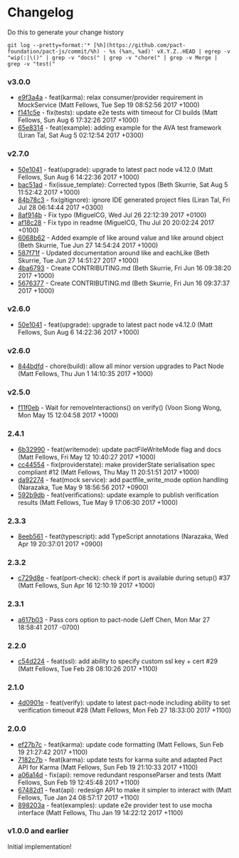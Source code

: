 # Changelog

Do this to generate your change history

    git log --pretty=format:'* [%h](https://github.com/pact-foundation/pact-js/commit/%h) - %s (%an, %ad)' vX.Y.Z..HEAD | egrep -v "wip(:|\()" | grep -v "docs(" | grep -v "chore(" | grep -v Merge | grep -v "test("

### v3.0.0

* [e9f3a4a](https://github.com/pact-foundation/pact-js/commit/e9f3a4a) - feat(karma): relax consumer/provider requirement in MockService (Matt Fellows, Tue Sep 19 08:52:56 2017 +1000)
* [f141c5e](https://github.com/pact-foundation/pact-js/commit/f141c5e) - fix(tests): update e2e tests with timeout for CI builds (Matt Fellows, Sun Aug 6 17:32:26 2017 +1000)
* [65e8314](https://github.com/pact-foundation/pact-js/commit/65e8314) - feat(example): adding example for the AVA test framework (Liran Tal, Sat Aug 5 02:12:54 2017 +0300)

### v2.7.0

* [50e1041](https://github.com/pact-foundation/pact-js/commit/50e1041) - feat(upgrade): upgrade to latest pact node v4.12.0 (Matt Fellows, Sun Aug 6 14:22:36 2017 +1000)
* [bac51ad](https://github.com/pact-foundation/pact-js/commit/bac51ad) - fix(issue_template): Corrected typos (Beth Skurrie, Sat Aug 5 11:52:42 2017 +1000)
* [84b78c3](https://github.com/pact-foundation/pact-js/commit/84b78c3) - fix(gitignore): ignore IDE generated project files (Liran Tal, Fri Jul 28 06:14:44 2017 +0300)
* [8af914b](https://github.com/pact-foundation/pact-js/commit/8af914b) - Fix typo (MiguelCG, Wed Jul 26 22:12:39 2017 +0100)
* [af18c28](https://github.com/pact-foundation/pact-js/commit/af18c28) - Fix typo in readme (MiguelCG, Thu Jul 20 20:02:24 2017 +0100)
* [6068b62](https://github.com/pact-foundation/pact-js/commit/6068b62) - Added example of like around value and like around object (Beth Skurrie, Tue Jun 27 14:54:24 2017 +1000)
* [587f71f](https://github.com/pact-foundation/pact-js/commit/587f71f) - Updated documentation around like and eachLike (Beth Skurrie, Tue Jun 27 14:51:27 2017 +1000)
* [4ba6793](https://github.com/pact-foundation/pact-js/commit/4ba6793) - Create CONTRIBUTING.md (Beth Skurrie, Fri Jun 16 09:38:20 2017 +1000)
* [5676377](https://github.com/pact-foundation/pact-js/commit/5676377) - Create CONTRIBUTING.md (Beth Skurrie, Fri Jun 16 09:37:37 2017 +1000)

### v2.6.0

* [50e1041](https://github.com/pact-foundation/pact-js/commit/50e1041) - feat(upgrade): upgrade to latest pact node v4.12.0 (Matt Fellows, Sun Aug 6 14:22:36 2017 +1000)

### v2.6.0

* [844bdfd](https://github.com/pact-foundation/pact-js/commit/844bdfd) - chore(build): allow all minor version upgrades to Pact Node (Matt Fellows, Thu Jun 1 14:10:35 2017 +1000)

### v2.5.0

* [f11f0eb](https://github.com/pact-foundation/pact-js/commit/f11f0eb) - Wait for removeInteractions() on verify() (Voon Siong Wong, Mon May 15 12:04:58 2017 +1000)

### 2.4.1

* [6b32990](https://github.com/pact-foundation/pact-js/commit/6b32990) - feat(writemode): update pactFileWriteMode flag and docs (Matt Fellows, Fri May 12 10:40:27 2017 +1000)
* [cc44554](https://github.com/pact-foundation/pact-js/commit/cc44554) - fix(providerstate): make providerState serialisation spec compliant #12 (Matt Fellows, Thu May 11 20:51:51 2017 +1000)
* [da92274](https://github.com/pact-foundation/pact-js/commit/da92274) - feat(mock service): add pactfile_write_mode option handling (Narazaka, Tue May 9 18:56:56 2017 +0900)
* [592b9db](https://github.com/pact-foundation/pact-js/commit/592b9db) - feat(verifications): update example to publish verification results (Matt Fellows, Tue May 9 17:06:30 2017 +1000)

### 2.3.3

* [8eeb561](https://github.com/pact-foundation/pact-js/commit/8eeb561) - feat(typescript): add TypeScript annotations (Narazaka, Wed Apr 19 20:37:01 2017 +0900)

### 2.3.2

* [c729d8e](https://github.com/pact-foundation/pact-js/commit/c729d8e) - feat(port-check): check if port is available during setup() #37 (Matt Fellows, Sun Apr 16 12:10:19 2017 +1000)

### 2.3.1

* [a617b03](https://github.com/pact-foundation/pact-js/commit/a617b03) - Pass cors option to pact-node (Jeff Chen, Mon Mar 27 18:58:41 2017 -0700)

### 2.2.0

* [c54d224](https://github.com/pact-foundation/pact-js/commit/c54d224) - feat(ssl): add ability to specify custom ssl key + cert #29 (Matt Fellows, Tue Feb 28 08:10:26 2017 +1100)

### 2.1.0

* [4d0901e](https://github.com/pact-foundation/pact-js/commit/4d0901e) - feat(verify): update to latest pact-node including ability to set verification timeout #28 (Matt Fellows, Mon Feb 27 18:33:00 2017 +1100)

### 2.0.0

* [ef27b7c](https://github.com/pact-foundation/pact-js/commit/ef27b7c) - feat(karma): update code formatting (Matt Fellows, Sun Feb 19 21:27:42 2017 +1100)
* [7182c7b](https://github.com/pact-foundation/pact-js/commit/7182c7b) - feat(karma): update tests for karma suite and adapted Pact API for Karma (Matt Fellows, Sun Feb 19 21:10:33 2017 +1100)
* [a06a14d](https://github.com/pact-foundation/pact-js/commit/a06a14d) - fix(api): remove redundant responseParser and tests (Matt Fellows, Sun Feb 19 12:45:48 2017 +1100)
* [67482d1](https://github.com/pact-foundation/pact-js/commit/67482d1) - feat(api): redesign API to make it simpler to interact with (Matt Fellows, Tue Jan 24 08:57:17 2017 +1100)
* [898203a](https://github.com/pact-foundation/pact-js/commit/898203a) - feat(examples): update e2e provider test to use mocha interface (Matt Fellows, Thu Jan 19 14:22:12 2017 +1100)

### v1.0.0 and earlier

Initial implementation!
